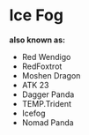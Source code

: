 # Ice Fog

**also known as:**
- Red Wendigo
- RedFoxtrot
- Moshen Dragon
- ATK 23
- Dagger Panda
- TEMP.Trident
- Icefog
- Nomad Panda
